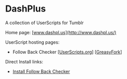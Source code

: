DashPlus
========

A collection of UserScripts for Tumblr

Home page: [www.dashpl.us](http://www.dashpl.us/)

UserScript hosting pages:
* Follow Back Checker [[UserScripts.org](http://userscripts.org/scripts/show/138989)] [[GreasyFork](https://greasyfork.org/en/scripts/7244-dashplus-follow-back-checker)]

Direct Install links:
* [Install Follow Back Checker](https://github.com/marcusball/dashplus/raw/master/follow_back_checker/follow_back_checker.user.js)
